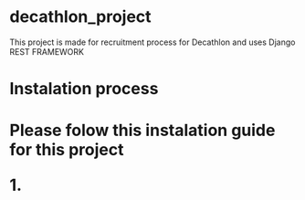 # decathlon_project

<p>This project is made for recruitment process for Decathlon and uses Django REST FRAMEWORK</p>

<h1>Instalation process<h1>

<p>Please folow this instalation guide for this project</p>
1.